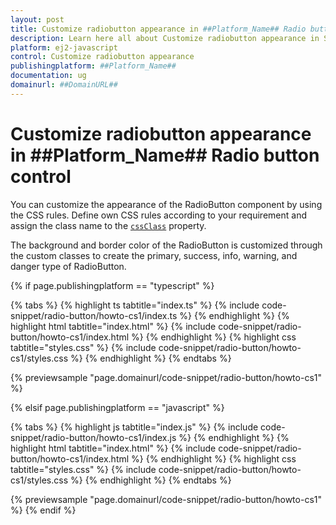 ```yaml
---
layout: post
title: Customize radiobutton appearance in ##Platform_Name## Radio button control | Syncfusion
description: Learn here all about Customize radiobutton appearance in Syncfusion ##Platform_Name## Radio button control of Syncfusion Essential JS 2 and more.
platform: ej2-javascript
control: Customize radiobutton appearance 
publishingplatform: ##Platform_Name##
documentation: ug
domainurl: ##DomainURL##
---
```


# Customize radiobutton appearance in ##Platform_Name## Radio button control

You can customize the appearance of the RadioButton component by using the CSS rules. Define own CSS rules according to your requirement and assign the class name to the [`cssClass`](../../api/radio-button/#cssclass) property.

The background and border color of the RadioButton is customized through the custom classes to create the primary, success, info, warning, and danger type of RadioButton.

{% if page.publishingplatform == "typescript" %}

 {% tabs %}
{% highlight ts tabtitle="index.ts" %}
{% include code-snippet/radio-button/howto-cs1/index.ts %}
{% endhighlight %}
{% highlight html tabtitle="index.html" %}
{% include code-snippet/radio-button/howto-cs1/index.html %}
{% endhighlight %}
{% highlight css tabtitle="styles.css" %}
{% include code-snippet/radio-button/howto-cs1/styles.css %}
{% endhighlight %}
{% endtabs %}
        
{% previewsample "page.domainurl/code-snippet/radio-button/howto-cs1" %}

{% elsif page.publishingplatform == "javascript" %}

{% tabs %}
{% highlight js tabtitle="index.js" %}
{% include code-snippet/radio-button/howto-cs1/index.js %}
{% endhighlight %}
{% highlight html tabtitle="index.html" %}
{% include code-snippet/radio-button/howto-cs1/index.html %}
{% endhighlight %}
{% highlight css tabtitle="styles.css" %}
{% include code-snippet/radio-button/howto-cs1/styles.css %}
{% endhighlight %}
{% endtabs %}

{% previewsample "page.domainurl/code-snippet/radio-button/howto-cs1" %}
{% endif %}